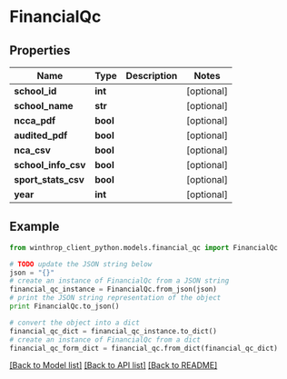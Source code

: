 # FinancialQc


## Properties

Name | Type | Description | Notes
------------ | ------------- | ------------- | -------------
**school_id** | **int** |  | [optional] 
**school_name** | **str** |  | [optional] 
**ncca_pdf** | **bool** |  | [optional] 
**audited_pdf** | **bool** |  | [optional] 
**nca_csv** | **bool** |  | [optional] 
**school_info_csv** | **bool** |  | [optional] 
**sport_stats_csv** | **bool** |  | [optional] 
**year** | **int** |  | [optional] 

## Example

```python
from winthrop_client_python.models.financial_qc import FinancialQc

# TODO update the JSON string below
json = "{}"
# create an instance of FinancialQc from a JSON string
financial_qc_instance = FinancialQc.from_json(json)
# print the JSON string representation of the object
print FinancialQc.to_json()

# convert the object into a dict
financial_qc_dict = financial_qc_instance.to_dict()
# create an instance of FinancialQc from a dict
financial_qc_form_dict = financial_qc.from_dict(financial_qc_dict)
```
[[Back to Model list]](../README.md#documentation-for-models) [[Back to API list]](../README.md#documentation-for-api-endpoints) [[Back to README]](../README.md)


